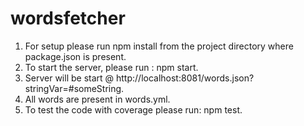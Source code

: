 # wordsfetcher
1) For setup please run npm install from the project directory where package.json is present.
2) To start the server, please run : npm start.
3) Server will be start @ http://localhost:8081/words.json?stringVar=#someString.
4) All words are present in words.yml.
5) To test the code with coverage please run: npm test.

